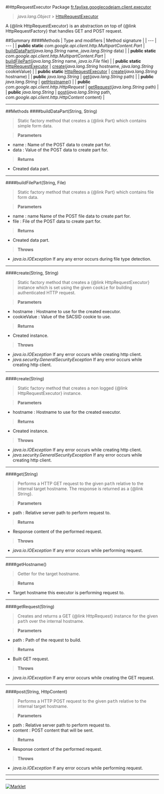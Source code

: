 #HttpRequestExecutor
Package [fr.faylixe.googlecodejam.client.executor](README.md)<br>

> *java.lang.Object* > [HttpRequestExecutor](HttpRequestExecutor.md)

<p>A {@link HttpRequestExecutor} is an abstraction
 on top of {@link HttpRequestFactory} that handles
 GET and POST request.</p>

##Summary
####Methods
| Type and modifiers | Method signature |
| --- | --- |
| **public static** *com.google.api.client.http.MultipartContent.Part* | [buildDataPart](#builddatapartstring-string)(*java.lang.String* name, *java.lang.String* data) |
| **public static** *com.google.api.client.http.MultipartContent.Part* | [buildFilePart](#buildfilepartstring-file)(*java.lang.String* name, *java.io.File* file) |
| **public static** [HttpRequestExecutor](HttpRequestExecutor.md) | [create](#createstring-string)(*java.lang.String* hostname, *java.lang.String* cookieValue) |
| **public static** [HttpRequestExecutor](HttpRequestExecutor.md) | [create](#createstring)(*java.lang.String* hostname) |
| **public** *java.lang.String* | [get](#getstring)(*java.lang.String* path) |
| **public** *java.lang.String* | [getHostname](#gethostname)() |
| **public** *com.google.api.client.http.HttpRequest* | [getRequest](#getrequeststring)(*java.lang.String* path) |
| **public** *java.lang.String* | [post](#poststring-httpcontent)(*java.lang.String* path, *com.google.api.client.http.HttpContent* content) |

---


##Methods
####buildDataPart(String, String)
> Static factory method that creates a {@link Part} which contains
 simple form data.

> **Parameters**
* name : Name of the POST data to create part for.
* data : Value of the POST data to create part for.

> **Returns**
* Created data part.


---

####buildFilePart(String, File)
> Static factory method that creates a {@link Part} which contains
 file form data.

> **Parameters**
* name : name Name of the POST file data to create part for.
* file : File of the POST data to create part for.

> **Returns**
* Created data part.

> **Throws**
* *java.io.IOException* If any any error occurs during file type detection.


---

####create(String, String)
> Static factory method that creates a {@link HttpRequestExecutor} instance
 which is set using the given <tt>cookie</tt> for building authenticated
 HTTP request.

> **Parameters**
* hostname : Hostname to use for the created executor.
* cookieValue : Value of the SACSID cookie to use.

> **Returns**
* Created instance.

> **Throws**
* *java.io.IOException* If any error occurs while creating http client.
* *java.security.GeneralSecurityException* If any error occurs while creating http client.


---

####create(String)
> Static factory method that creates a non logged
 {@link HttpRequestExecutor} instance.

> **Parameters**
* hostname : Hostname to use for the created executor.

> **Returns**
* Created instance.

> **Throws**
* *java.io.IOException* If any error occurs while creating http client.
* *java.security.GeneralSecurityException* If any error occurs while creating http client.


---

####get(String)
> Performs a HTTP GET request to the given <tt>path</tt>
 relative to the internal target hostname. The response
 is returned as a {@link String}.

> **Parameters**
* path : Relative server path to perform request to.

> **Returns**
* Response content of the performed request.

> **Throws**
* *java.io.IOException* If any error occurs while performing request.


---

####getHostname()
> Getter for the target hostname.

> **Returns**
* Target hostname this executor is performing request to.


---

####getRequest(String)
> Creates and returns a GET {@link HttpRequest} instance
 for the given <tt>path</tt> over the internal hostname.

> **Parameters**
* path : Path of the request to build.

> **Returns**
* Built GET request.

> **Throws**
* *java.io.IOException* If any error occurs while creating the GET request.


---

####post(String, HttpContent)
> Performs a HTTP POST request to the given <tt>path</tt>
 relative to the internal target hostname.

> **Parameters**
* path : Relative server path to perform request to.
* content : POST content that will be sent.

> **Returns**
* Response content of the performed request.

> **Throws**
* *java.io.IOException* If any error occurs while performing request.


---

---

[![Marklet](https://img.shields.io/badge/Generated%20by-Marklet-green.svg)](https://github.com/Faylixe/marklet)
